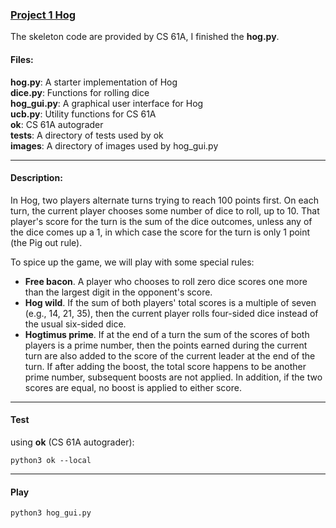### [Project 1 Hog](http://cs61a.org/proj/hog/) 

The skeleton code are provided by CS 61A, I finished the **hog.py**.

#### Files:
**hog.py**: A starter implementation of Hog   
**dice.py**: Functions for rolling dice   
**hog_gui.py**: A graphical user interface for Hog   
**ucb.py**: Utility functions for CS 61A   
**ok**: CS 61A autograder   
**tests**: A directory of tests used by ok   
**images**: A directory of images used by hog_gui.py   
*****

#### Description:
In Hog, two players alternate turns trying to reach 100 points first. On each turn, the current player chooses some number of dice to roll, up to 10. That player's score for the turn is the sum of the dice outcomes, unless any of the dice comes up a 1, in which case the score for the turn is only 1 point (the Pig out rule).     

To spice up the game, we will play with some special rules:     

* **Free bacon**. A player who chooses to roll zero dice scores one more than the largest digit in the opponent's score.   
* **Hog wild**. If the sum of both players' total scores is a multiple of seven (e.g., 14, 21, 35), then the current player rolls four-sided dice instead of the usual six-sided dice.   
* **Hogtimus prime**. If at the end of a turn the sum of the scores of both players is a prime number, then the points earned during the current turn are also added to the score of the current leader at the end of the turn. If after adding the boost, the total score happens to be another prime number, subsequent boosts are not applied. In addition, if the two scores are equal, no boost is applied to either score.    
*****

#### Test
using **ok** (CS 61A autograder):   
```
python3 ok --local
```
*****

#### Play
```
python3 hog_gui.py
```
